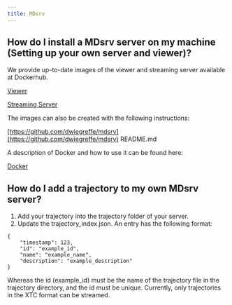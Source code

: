 ```yaml
---
title: MDsrv
---
```


<a name="install"></a>
## How do I install a MDsrv server on my machine (Setting up your own server and viewer)?
We provide up-to-date images of the viewer and streaming server available at Dockerhub. 

[Viewer](https://hub.docker.com/r/dwiegreffe/mdsrv-viewer)

[Streaming Server](https://hub.docker.com/r/dwiegreffe/mdsrv-remote)

The images can also be created with the following instructions: 

[https://github.com/dwiegreffe/mdsrv](https://github.com/dwiegreffe/mdsrv) README.md

A description of Docker and how to use it can be found here: 

[Docker](https://docs.docker.com/get-started/)

<a name="import-tr-md"></a>
## How do I add a trajectory to my own MDsrv server?

1. Add your trajectory into the trajectory folder of your server.
2. Update the trajectory_index.json. 
An entry has the following format:
```
{
    "timestamp": 123,
    "id": "example_id",
    "name": "example_name",
    "description": "example_description"
}
```

Whereas the id (example_id) must be the name of the trajectory file in the trajectory directory, and the id must be unique.
Currently, only trajectories in the XTC format can be streamed.